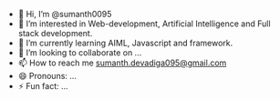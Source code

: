- 👋 Hi, I’m @sumanth0095
- 👀 I’m interested in Web-development, Artificial Intelligence and Full stack development.
- 🌱 I’m currently learning AIML, Javascript and framework.
- 💞️ I’m looking to collaborate on ...
- 📫 How to reach me sumanth.devadiga095@gmail.com
- 😄 Pronouns: ...
- ⚡ Fun fact: ...

<!---
sumanth0095/sumanth0095 is a ✨ special ✨ repository because its `README.md` (this file) appears on your GitHub profile.
You can click the Preview link to take a look at your changes.
--->
